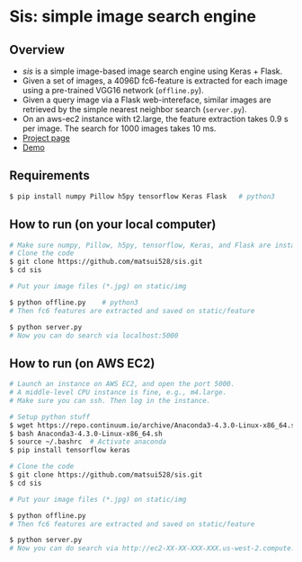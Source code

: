# Sis: simple image search engine

## Overview
- *sis* is a simple image-based image search engine using Keras + Flask.
- Given a set of images, a 4096D fc6-feature is extracted for each image using a pre-trained VGG16 network (`offline.py`).
- Given a query image via a Flask web-intereface, similar images are retrieved by the simple nearest neighbor search (`server.py`).
- On an aws-ec2 instance with t2.large, the feature extraction takes 0.9 s per image. The search for 1000 images takes 10 ms.
- [Project page](http://yusukematsui.me/project/sis/sis.html)
- [Demo](http://www.simple-image-search.xyz/)

## Requirements
```bash
$ pip install numpy Pillow h5py tensorflow Keras Flask   # python3
```

## How to run (on your local computer)
```bash
# Make sure numpy, Pillow, h5py, tensorflow, Keras, and Flask are installed
# Clone the code
$ git clone https://github.com/matsui528/sis.git
$ cd sis

# Put your image files (*.jpg) on static/img

$ python offline.py    # python3
# Then fc6 features are extracted and saved on static/feature

$ python server.py
# Now you can do search via localhost:5000
```

## How to run (on AWS EC2)
```bash
# Launch an instance on AWS EC2, and open the port 5000.
# A middle-level CPU instance is fine, e.g., m4.large.
# Make sure you can ssh. Then log in the instance.

# Setup python stuff
$ wget https://repo.continuum.io/archive/Anaconda3-4.3.0-Linux-x86_64.sh
$ bash Anaconda3-4.3.0-Linux-x86_64.sh
$ source ~/.bashrc  # Activate anaconda
$ pip install tensorflow keras

# Clone the code
$ git clone https://github.com/matsui528/sis.git
$ cd sis

# Put your image files (*.jpg) on static/img

$ python offline.py
# Then fc6 features are extracted and saved on static/feature

$ python server.py
# Now you can do search via http://ec2-XX-XX-XXX-XXX.us-west-2.compute.amazonaws.com:5000
```
